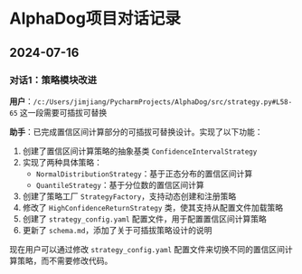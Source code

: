 # AlphaDog项目对话记录

## 2024-07-16

### 对话1：策略模块改进

**用户**：`/c:/Users/jimjiang/PycharmProjects/AlphaDog/src/strategy.py#L58-65` 这一段需要可插拔可替换

**助手**：已完成置信区间计算部分的可插拔可替换设计。实现了以下功能：

1. 创建了置信区间计算策略的抽象基类 `ConfidenceIntervalStrategy`
2. 实现了两种具体策略：
   - `NormalDistributionStrategy`：基于正态分布的置信区间计算
   - `QuantileStrategy`：基于分位数的置信区间计算
3. 创建了策略工厂 `StrategyFactory`，支持动态创建和注册策略
4. 修改了 `HighConfidenceReturnStrategy` 类，使其支持从配置文件加载策略
5. 创建了 `strategy_config.yaml` 配置文件，用于配置置信区间计算策略
6. 更新了 `schema.md`，添加了关于可插拔策略设计的说明

现在用户可以通过修改 `strategy_config.yaml` 配置文件来切换不同的置信区间计算策略，而不需要修改代码。